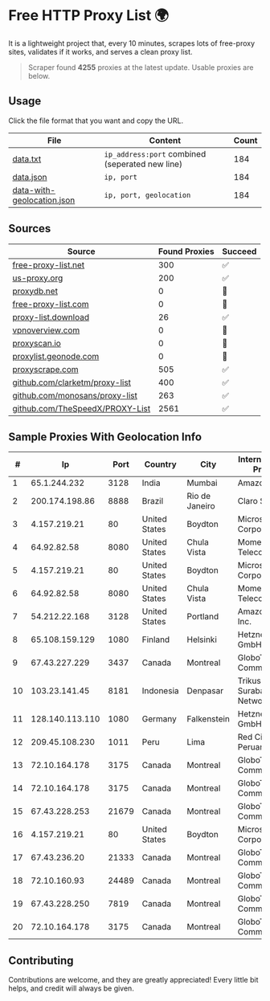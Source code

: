 
# Free HTTP Proxy List 🌍

It is a lightweight project that, every 10 minutes, scrapes lots of free-proxy sites, validates if it works, and serves a clean proxy list.


> Scraper found **4255** proxies at the latest update. Usable proxies are below.

## Usage

Click the file format that you want and copy the URL.


|File|Content|Count|
|----|-------|-----|
|[data.txt](https://raw.githubusercontent.com/themiralay/Proxy-List-World/master/data.txt)|`ip_address:port` combined (seperated new line)|184|
|[data.json](https://raw.githubusercontent.com/themiralay/Proxy-List-World/master/data.json)|`ip, port`|184|
|[data-with-geolocation.json](https://raw.githubusercontent.com/themiralay/Proxy-List-World/master/data-with-geolocation.json)|`ip, port, geolocation`|184|

## Sources

|Source|Found Proxies|Succeed|
|------|-------------|-------|
|[free-proxy-list.net](https://free-proxy-list.net)|300|✅|
|[us-proxy.org](https://www.us-proxy.org)|200|✅|
|[proxydb.net](http://proxydb.net)|0|🚫|
|[free-proxy-list.com](https://free-proxy-list.com/?page=&port=&type%5B%5D=http&type%5B%5D=https&up_time=0&search=Search)|0|🚫|
|[proxy-list.download](https://www.proxy-list.download/HTTP)|26|✅|
|[vpnoverview.com](https://vpnoverview.com/privacy/anonymous-browsing/free-proxy-servers)|0|🚫|
|[proxyscan.io](https://www.proxyscan.io)|0|🚫|
|[proxylist.geonode.com](https://proxylist.geonode.com/api/proxy-list?limit=300&page=1&sort_by=lastChecked&sort_type=desc&protocols=http,https)|0|🚫|
|[proxyscrape.com](https://api.proxyscrape.com/v2/?request=displayproxies&protocol=http&timeout=10000&country=all&ssl=all&anonymity=all)|505|✅|
|[github.com/clarketm/proxy-list](https://raw.githubusercontent.com/clarketm/proxy-list/master/proxy-list-raw.txt)|400|✅|
|[github.com/monosans/proxy-list](https://raw.githubusercontent.com/monosans/proxy-list/main/proxies/http.txt)|263|✅|
|[github.com/TheSpeedX/PROXY-List](https://raw.githubusercontent.com/TheSpeedX/PROXY-List/master/http.txt)|2561|✅|


## Sample Proxies With Geolocation Info

|#|Ip|Port|Country|City|Internet Service Provider|
|-|--|----|-------|----|-------------------------|
|1|65.1.244.232|3128|India|Mumbai|Amazon.com|
|2|200.174.198.86|8888|Brazil|Rio de Janeiro|Claro S.A|
|3|4.157.219.21|80|United States|Boydton|Microsoft Corporation|
|4|64.92.82.58|8080|United States|Chula Vista|Momentum Telecom, Inc.|
|5|4.157.219.21|80|United States|Boydton|Microsoft Corporation|
|6|64.92.82.58|8080|United States|Chula Vista|Momentum Telecom, Inc.|
|7|54.212.22.168|3128|United States|Portland|Amazon.com, Inc.|
|8|65.108.159.129|1080|Finland|Helsinki|Hetzner Online GmbH|
|9|67.43.227.229|3437|Canada|Montreal|GloboTech Communications|
|10|103.23.141.45|8181|Indonesia|Denpasar|Trikusuma Surabaya Network|
|11|128.140.113.110|1080|Germany|Falkenstein|Hetzner Online GmbH|
|12|209.45.108.230|1011|Peru|Lima|Red Cientifica Peruana|
|13|72.10.164.178|3175|Canada|Montreal|GloboTech Communications|
|14|72.10.164.178|3175|Canada|Montreal|GloboTech Communications|
|15|67.43.228.253|21679|Canada|Montreal|GloboTech Communications|
|16|4.157.219.21|80|United States|Boydton|Microsoft Corporation|
|17|67.43.236.20|21333|Canada|Montreal|GloboTech Communications|
|18|72.10.160.93|24489|Canada|Montreal|GloboTech Communications|
|19|67.43.228.250|7819|Canada|Montreal|GloboTech Communications|
|20|72.10.164.178|3175|Canada|Montreal|GloboTech Communications|



## Contributing

Contributions are welcome, and they are greatly appreciated! Every
little bit helps, and credit will always be given.

